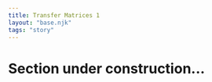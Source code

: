 ```yaml
---
title: Transfer Matrices 1
layout: "base.njk"
tags: "story"
---
```


# Section under construction...
